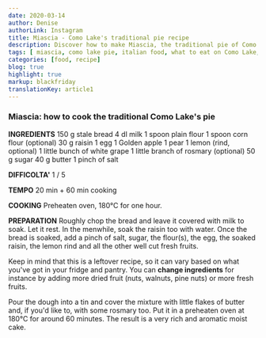 ```yaml
---
date: 2020-03-14
author: Denise
authorLink: Instagram
title: Miascia - Como Lake's traditional pie recipe
description: Discover how to make Miascia, the traditional pie of Como Lake
tags: [ miascia, como lake pie, italian food, what to eat on Como Lake, what to eat in Italy, all you need to know, como lake all you need to know ]
categories: [food, recipe]
blog: true
highlight: true
markup: blackfriday
translationKey: article1
---
```


### **Miascia: how to cook the traditional Como Lake's pie**

**INGREDIENTS**
150 g stale bread
4 dl milk
1 spoon plain flour
1 spoon corn flour (optional)
30 g raisin
1 egg
1 Golden apple
1 pear
1 lemon (rind, optional)
1 little bunch of white grape
1 little branch of rosmary (optional)
50 g sugar
40 g butter
1 pinch of salt

**DIFFICOLTA'** 1 / 5

**TEMPO** 20 min + 60 min cooking

**COOKING** Preheaten oven, 180°C for one hour.

**PREPARATION**
Roughly chop the bread and leave it covered with milk to soak. Let it rest. In the menwhile, soak the raisin too with water.
Once the bread is soaked, add a pinch of salt, sugar, the flour(s), the egg, the soaked raisin, the lemon rind and all the other well cut fresh fruits.

Keep in mind that this is a leftover recipe, so it can vary based on what you've got in your fridge and pantry. You can **change ingredients** for instance by adding more dried fruit (nuts, walnuts, pine nuts) or more fresh fruits.

Pour the dough into a tin and cover the mixture with little flakes of butter and, if you'd like to, with some rosmary too.
Put it in a preheaten oven at 180°C for around 60 minutes.
The result is a very rich and aromatic moist cake.
